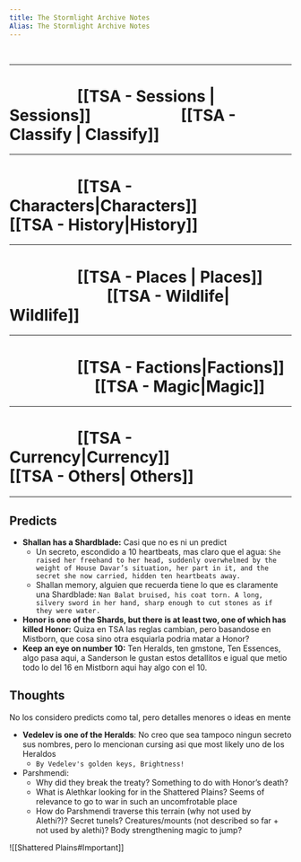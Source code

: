 ```yaml
---
title: The Stormlight Archive Notes
Alias: The Stormlight Archive Notes
---
```


<br>

---

#                             [[TSA - Sessions | Sessions]]                                   [[TSA - Classify | Classify]]

---

#                             [[TSA - Characters|Characters]]                              [[TSA - History|History]]

---

#                             [[TSA - Places | Places]]                                        [[TSA - Wildlife| Wildlife]]

---

#                             [[TSA - Factions|Factions]]                                    [[TSA - Magic|Magic]]

---

#                             [[TSA - Currency|Currency]]                                 [[TSA - Others| Others]]


---

## Predicts

- **Shallan has a Shardblade:** Casi que no es ni un predict
	- Un secreto, escondido a 10 heartbeats, mas claro que el agua: `She raised her freehand to her head, suddenly overwhelmed by the weight of House Davar’s situation, her part in it, and the secret she now carried, hidden ten heartbeats away.`
	- Shallan memory, alguien que recuerda tiene lo que es claramente una Shardblade: `Nan Balat bruised, his coat torn. A long, silvery sword in her hand, sharp enough to cut stones as if they were water.`
- **Honor is one of the Shards, but there is at least two, one of which has killed Honor:** Quiza en TSA las reglas cambian, pero basandose en Mistborn, que cosa sino otra esquiarla podria matar a Honor?
- **Keep an eye on number 10:** Ten Heralds, ten gmstone, Ten Essences, algo pasa aqui, a Sanderson le gustan estos detallitos e igual que metio todo lo del 16 en Mistborn aqui hay algo con el 10.

## Thoughts
No los considero predicts como tal, pero detalles menores o ideas en mente

- **Vedelev is one of the Heralds**: No creo que sea tampoco ningun secreto sus nombres, pero lo mencionan cursing asi que most likely uno de los Heraldos
	- `By Vedelev's golden keys, Brightness!`
- Parshmendi: 
	- Why did they break the treaty? Something to do with Honor’s death? 
	- What is Alethkar looking for in the Shattered Plains? Seems of relevance to go to war in such an uncomfrotable place
	- How do Parshmendi traverse this terrain (why not used by Alethi?)? Secret tunels? Creatures/mounts (not described so far + not used by alethi)? Body strengthening magic to jump?

![[Shattered Plains#Important]]